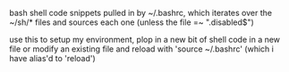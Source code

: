 bash shell code snippets pulled in by ~/.bashrc, which iterates over the ~/sh/* files and sources each one (unless the file \=\~ ".disabled$")

use this to setup my environment, plop in a new bit of shell code in a new file or modify an existing file and reload with 'source ~/.bashrc' (which i have alias'd to 'reload')
